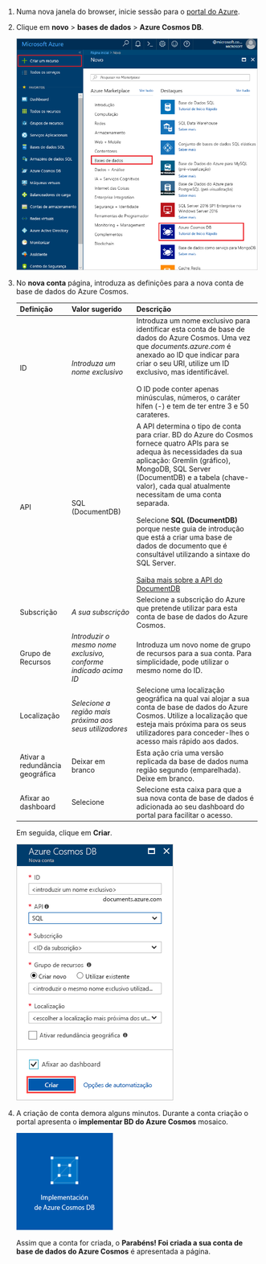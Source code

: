 1. Numa nova janela do browser, inicie sessão para o [portal do Azure](https://portal.azure.com/).
2. Clique em **novo** > **bases de dados** > **Azure Cosmos DB**.
   
   ![O painel da base de dados do portal do Azure](./media/cosmos-db-create-dbaccount/create-nosql-db-databases-json-tutorial-1.png)

3. No **nova conta** página, introduza as definições para a nova conta de base de dados do Azure Cosmos. 
 
    Definição|Valor sugerido|Descrição
    ---|---|---
    ID|*Introduza um nome exclusivo*|Introduza um nome exclusivo para identificar esta conta de base de dados do Azure Cosmos. Uma vez que *documents.azure.com* é anexado ao ID que indicar para criar o seu URI, utilize um ID exclusivo, mas identificável.<br><br>O ID pode conter apenas minúsculas, números, o caráter hífen (-) e tem de ter entre 3 e 50 carateres.
    API|SQL (DocumentDB)|A API determina o tipo de conta para criar. BD do Azure do Cosmos fornece quatro APIs para se adequa às necessidades da sua aplicação: Gremlin (gráfico), MongoDB, SQL Server (DocumentDB) e a tabela (chave-valor), cada qual atualmente necessitam de uma conta separada. <br><br>Selecione **SQL (DocumentDB)** porque neste guia de introdução que está a criar uma base de dados de documento que é consultável utilizando a sintaxe do SQL Server.<br><br>[Saiba mais sobre a API do DocumentDB](../articles/cosmos-db/documentdb-introduction.md)|
    Subscrição|*A sua subscrição*|Selecione a subscrição do Azure que pretende utilizar para esta conta de base de dados do Azure Cosmos. 
    Grupo de Recursos|*Introduzir o mesmo nome exclusivo, conforme indicado acima ID*|Introduza um novo nome de grupo de recursos para a sua conta. Para simplicidade, pode utilizar o mesmo nome do ID. 
    Localização|*Selecione a região mais próxima aos seus utilizadores*|Selecione uma localização geográfica na qual vai alojar a sua conta de base de dados do Azure Cosmos. Utilize a localização que esteja mais próxima para os seus utilizadores para conceder-lhes o acesso mais rápido aos dados.
    Ativar a redundância geográfica| Deixar em branco | Esta ação cria uma versão replicada da base de dados numa região segundo (emparelhada). Deixe em branco.  
    Afixar ao dashboard | Selecione | Selecione esta caixa para que a sua nova conta de base de dados é adicionada ao seu dashboard do portal para facilitar o acesso.

    Em seguida, clique em **Criar**.

    ![O painel da nova conta do Azure Cosmos DB](./media/cosmos-db-create-dbaccount/create-nosql-db-databases-json-tutorial-2.png)

4. A criação de conta demora alguns minutos. Durante a conta criação o portal apresenta o **implementar BD do Azure Cosmos** mosaico.

    ![O painel de Notificações de portal do Azure](./media/cosmos-db-create-dbaccount/deploying-cosmos-db.png)

    Assim que a conta for criada, o **Parabéns! Foi criada a sua conta de base de dados do Azure Cosmos** é apresentada a página. 

